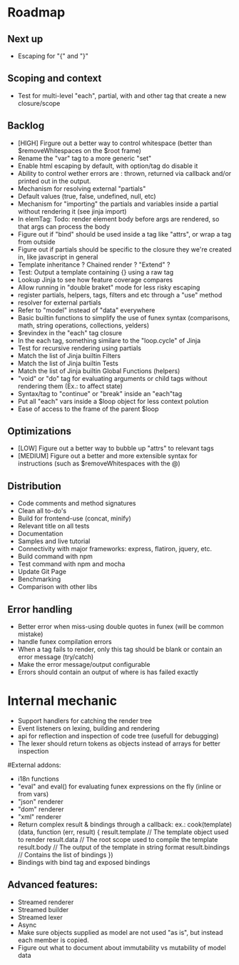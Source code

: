 # Roadmap

## Next up

- Escaping for "{" and "}"

## Scoping and context

- Test for multi-level "each", partial, with and other tag that create a new closure/scope

## Backlog
- [HIGH] Firgure out a better way to control whitespace (better than $removeWhitespaces on the $root frame)
- Rename the "var" tag to a more generic "set"
- Enable html escaping by default, with option/tag do disable it
- Ability to control wether errors are : thrown, returned via callback and/or printed out in the output.
- Mechanism for resolving external "partials"
- Default values (true, false, undefined, null, etc)
- Mechanism for "importing" the partials and variables inside a partial without rendering it (see jinja import)
- In elemTag: Todo: render element body before args are rendered, so that args can process the body
- Figure out if "bind" should be used inside a tag like "attrs", or wrap a tag from outside
- Figure out if partials should be specific to the closure they we're created in, like javascript in general
- Template inheritance ? Chained render ? "Extend" ?
- Test: Output a template containing {} using a raw tag
- Lookup Jinja to see how feature coverage compares
- Allow running in "double braket" mode for less risky escaping
- register partials, helpers, tags, filters and etc through a "use" method
- resolver for external partials
- Refer to "model" instead of "data" everywhere
- Basic builtin functions to simplify the use of funex syntax (comparisons, math, string operations, collections, yelders)
- $revindex in the "each" tag closure
- In the each tag, something similare to the "loop.cycle" of Jinja
- Test for recursive rendering using partials
- Match the list of Jinja builtin Filters
- Match the list of Jinja builtin Tests
- Match the list of Jinja builtin Global Functions (helpers)
- "void" or "do" tag for evaluating arguments or child tags without rendering them (Ex.: to affect state)
- Syntax/tag to "continue" or "break" inside an "each"tag
- Put all "each" vars inside a $loop object for less context polution
- Ease of access to the frame of the parent $loop

## Optimizations
- [LOW] Figure out a better way to bubble up "attrs" to relevant tags
- [MEDIUM] Figure out a better and more extensible syntax for instructions (such as $removeWhitespaces with the @)


## Distribution
- Code comments and method signatures
- Clean all to-do's
- Build for frontend-use (concat, minify)
- Relevant title on all tests
- Documentation
- Samples and live tutorial
- Connectivity with major frameworks: express, flatiron, jquery, etc.
- Build command with npm
- Test command with npm and mocha
- Update Git Page
- Benchmarking
- Comparison with other libs

## Error handling

- Better error when miss-using double quotes in funex (will be common mistake)
- handle funex compilation errors
- When a tag fails to render, only this tag should be blank or contain an error message (try/catch)
- Make the error message/output configurable
- Errors should contain an output of where is has failed exactly

# Internal mechanic

- Support handlers for catching the render tree
- Event listeners on lexing, building and rendering
- api for reflection and inspection of code tree (usefull for debugging)
- The lexer should return tokens as objects instead of arrays for better inspection

#External addons:
- i18n functions
- "eval" and eval() for evaluating funex expressions on the fly (inline or from vars)
- "json" renderer
- "dom" renderer
- "xml" renderer
- Return complex result & bindings through a callback:
	ex.:
	cook(template)(data, function (err, result) {
		result.template // The template object used to render
		result.data // The root scope used to compile the template
		result.body // The output of the template in string format
		result.bindings // Contains the list of bindings
	})
- Bindings with bind tag and exposed bindings

## Advanced features:

- Streamed renderer
- Streamed builder
- Streamed lexer
- Async
- Make sure objects supplied as model are not used "as is", but instead each member is copied.
- Figure out what to document about immutability vs mutability of model data

